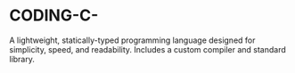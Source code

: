 # CODING-C-
A lightweight, statically-typed programming language designed for simplicity, speed, and readability. Includes a custom compiler and standard library.
